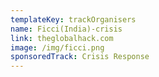 ```yaml
---
templateKey: trackOrganisers
name: Ficci(India)-crisis
link: theglobalhack.com
image: /img/ficci.png
sponsoredTrack: Crisis Response
---
```

